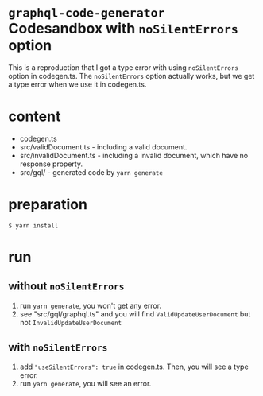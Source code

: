 # `graphql-code-generator` Codesandbox with `noSilentErrors` option

This is a reproduction that I got a type error with using `noSilentErrors` option in codegen.ts.
The `noSilentErrors` option actually works, but we get a type error when we use it in codegen.ts.

# content

- codegen.ts
- src/validDocument.ts - including a valid document.
- src/invalidDocument.ts - including a invalid document, which have no response property.
- src/gql/ - generated code by `yarn generate`

# preparation

```
$ yarn install
```

# run

## without `noSilentErrors`

1. run `yarn generate`, you won't get any error.
1. see "src/gql/graphql.ts" and you will find `ValidUpdateUserDocument` but not `InvalidUpdateUserDocument`

## with `noSilentErrors`

1. add `"useSilentErrors": true` in codegen.ts. Then, you will see a type error.
1. run `yarn generate`, you will see an error.
